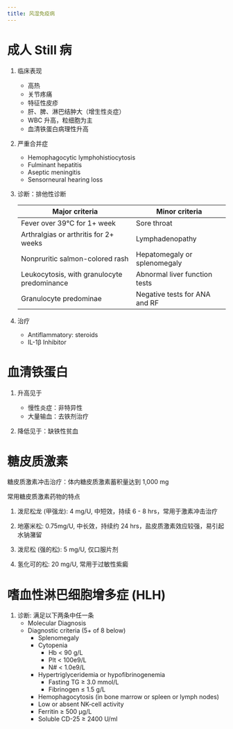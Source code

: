 ```yaml
---
title: 风湿免疫病
---
```


# 成人 Still 病

1. 临床表现
    - 高热
    - 关节疼痛
    - 特征性皮疹
    - 肝、脾、淋巴结肿大（增生性炎症）
    - WBC 升高，粒细胞为主
    - 血清铁蛋白病理性升高

1. 严重合并症
    - Hemophagocytic lymphohistiocytosis
    - Fulminant hepatitis
    - Aseptic meningitis
    - Sensorneural hearing loss

1. 诊断：排他性诊断

    | Major criteria                              | Minor criteria                |
    |---------------------------------------------|-------------------------------|
    | Fever over 39℃ for 1+ week                  | Sore throat                   |
    | Arthralgias or arthritis for 2+ weeks       | Lymphadenopathy               |
    | Nonpruritic salmon-colored rash             | Hepatomegaly or splenomegaly  |
    | Leukocytosis, with granulocyte predominance | Abnormal liver function tests |
    | Granulocyte predominae                      | Negative tests for ANA and RF |

1. 治疗
    - Antiflammatory: steroids
    - IL-1β Inhibitor

# 血清铁蛋白
1. 升高见于
    - 慢性炎症：非特异性
    - 大量输血：去铁剂治疗

1. 降低见于：缺铁性贫血

# 糖皮质激素
糖皮质激素冲击治疗：体内糖皮质激素蓄积量达到 1,000 mg

常用糖皮质激素药物的特点

1. 泼尼松龙 (甲强龙): 4 mg/U, 中短效，持续 6 - 8 hrs，常用于激素冲击治疗

1. 地塞米松: 0.75mg/U, 中长效，持续约 24 hrs，盐皮质激素效应较强，易引起水钠潴留

1. 泼尼松 (强的松): 5 mg/U, 仅口服片剂

1. 氢化可的松: 20 mg/U, 常用于过敏性紫癜

# 嗜血性淋巴细胞增多症 (HLH)
1. 诊断: 满足以下两条中任一条
    - Molecular Diagnosis
    - Diagnostic criteria (5+ of 8 below)
        - Splenomegaly
        - Cytopenia
            - Hb &lt; 90 g/L
            - Plt &lt; 100e9/L
            - N# &lt; 1.0e9/L
        - Hypertriglyceridemia or hypofibrinogenemia
            - Fasting TG &geq; 3.0 mmol/L
            - Fibrinogen &leq; 1.5 g/L
        - Hemophagocytosis (in bone marrow or spleen or lymph nodes)
        - Low or absent NK-cell activity
        - Ferritin &geq; 500 μg/L
        - Soluble CD-25 &geq; 2400 U/ml
